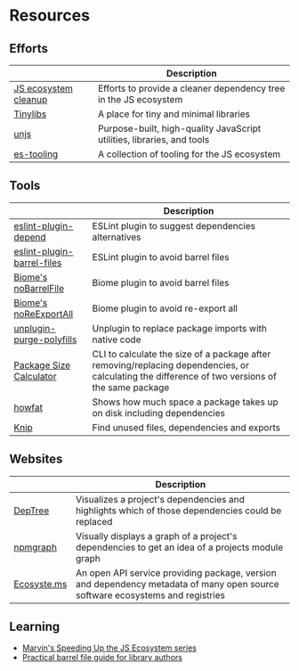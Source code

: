 # Resources

## Efforts

|  | Description |
| -- | -- |
| [JS ecosystem cleanup](https://github.com/43081j/ecosystem-cleanup) | Efforts to provide a cleaner dependency tree in the JS ecosystem |
| [Tinylibs](https://github.com/tinylibs) | A place for tiny and minimal libraries |
| [unjs](https://github.com/unjs/) | Purpose-built, high-quality JavaScript utilities, libraries, and tools |
| [es-tooling](https://github.com/es-tooling/) | A collection of tooling for the JS ecosystem |

## Tools

|  | Description |
| -- | -- |
| [eslint-plugin-depend](https://github.com/es-tooling/eslint-plugin-depend) | ESLint plugin to suggest dependencies alternatives |
| [eslint-plugin-barrel-files](https://github.com/thepassle/eslint-plugin-barrel-files) | ESLint plugin to avoid barrel files |
| [Biome's noBarrelFile](https://biomejs.dev/linter/rules/no-barrel-file/) | Biome plugin to avoid barrel files |
| [Biome's noReExportAll](https://biomejs.dev/linter/rules/no-re-export-all/) | Biome plugin to avoid re-export all |
| [unplugin-purge-polyfills](https://github.com/danielroe/unplugin-purge-polyfills) | Unplugin to replace package imports with native code |
| [Package Size Calculator](https://github.com/TheDevMinerTV/package-size-calculator) | CLI to calculate the size of a package after removing/replacing dependencies, or calculating the difference of two versions of the same package |
| [howfat](https://github.com/megahertz/howfat) | Shows how much space a package takes up on disk including dependencies |
| [Knip](https://knip.dev) | Find unused files, dependencies and exports |

## Websites

|  | Description |
| -- | -- |
| [DepTree](https://deptree.rschristian.dev/) | Visualizes a project's dependencies and highlights which of those dependencies could be replaced |
| [npmgraph](https://npmgraph.js.org/) | Visually displays a graph of a project's dependencies to get an idea of a projects module graph |
| [Ecosyste.ms](https://packages.ecosyste.ms/) | An open API service providing package, version and dependency metadata of many open source software ecosystems and registries |

## Learning

- [Marvin's Speeding Up the JS Ecosystem series](https://marvinh.dev/blog/speeding-up-javascript-ecosystem/)
- [Practical barrel file guide for library authors](https://thepassle.netlify.app/blog/practical-barrel-file-guide-for-library-authors)
